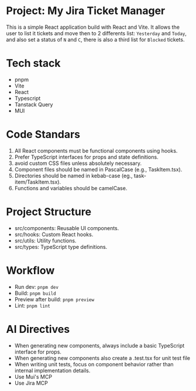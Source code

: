 # Project: My Jira Ticket Manager
This is a simple React application build with React and Vite. It allows the user to list it tickets
and move then to 2 differents list: `Yesterday` and `Today`, and also set a status of `N` and `C`, 
there is also a third list for `Blocked` tickets.

# Tech stack
- pnpm
- Vite
- React
- Typescript
- Tanstack Query
- MUI

# Code Standars
1. All React components must be functional components using hooks.
2. Prefer TypeScript interfaces for props and state definitions.
3. avoid custom CSS files unless absolutely necessary.
4. Component files should be named in PascalCase (e.g., TaskItem.tsx).
5. Directories should be named in kebab-case (eg., task-item/TaskItem.tsx).
6. Functions and variables should be camelCase.

# Project Structure
- src/components: Reusable UI components.
- src/hooks: Custom React hooks.
- src/utils: Utility functions.
- src/types: TypeScript type definitions.

# Workflow
- Run dev: `pnpm dev`
- Build: `pnpm build`
- Preview after build: `pnpm preview`
- Lint: `pnpm lint`

# AI Directives
- When generating new components, always include a basic TypeScript interface for props.
- When generating new components also create a .test.tsx for unit test file
- When writing unit tests, focus on component behavior rather than internal implementation details.
- Use Mui's MCP
- Use Jira MCP
